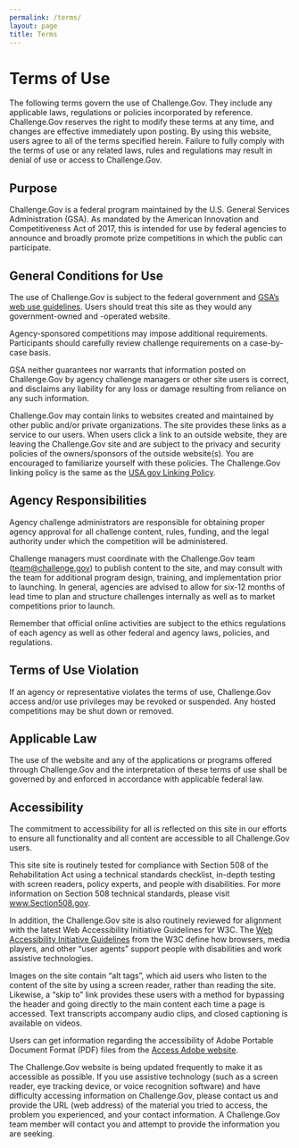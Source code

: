 ```yaml
---
permalink: /terms/
layout: page
title: Terms
---
```


<div class="usa-layout-docs__main desktop:grid-col-12 usa-prose">
              <h1 id="terms-of-use">Terms of Use</h1>
    <p>The following terms govern the use of Challenge.Gov. They include any applicable laws, regulations or policies incorporated by reference. Challenge.Gov reserves the right to modify these terms at any time, and changes are effective immediately upon posting. By using this website, users agree to all of the terms specified herein. Failure to fully comply with the terms of use or any related laws, rules and regulations may result in denial of use or access to Challenge.Gov.</p>
    <h2 id="purpose">Purpose</h2>
    <p class="margin-top-1">Challenge.Gov is a federal program maintained by the U.S. General Services Administration (GSA). As mandated by the American Innovation and Competitiveness Act of 2017, this is intended for use by federal agencies to announce and broadly promote prize competitions in which the public can participate.</p>
    <h2 id="general-conditions-for-use">General Conditions for Use</h2>
    <p class="margin-top-1">The use of Challenge.Gov is subject to the federal government and <a href="https://www.gsa.gov/using-the-gsagov-website">GSA’s web use guidelines</a>. Users should treat this site as they would any government-owned and -operated website.</p>
    <p>Agency-sponsored competitions may impose additional requirements. Participants should carefully review challenge requirements on a case-by-case basis.</p>
    <p>GSA neither guarantees nor warrants that information posted on Challenge.Gov by agency challenge managers or other site users is correct, and disclaims any liability for any loss or damage resulting from reliance on any such information.</p>
    <p>Challenge.Gov may contain links to websites created and maintained by other public and/or private organizations. The site provides these links as a service to our users. When users click a link to an outside website, they are leaving the Challenge.Gov site and are subject to the privacy and security policies of the owners/sponsors of the outside website(s). You are encouraged to familiarize yourself with these policies. The Challenge.Gov linking policy is the same as the <a href="https://www.usa.gov/linking-policy">USA.gov Linking Policy</a>.</p>
    <h2 id="agency-responsibilities">Agency Responsibilities</h2>
    <p class="margin-top-1">Agency challenge administrators are responsible for obtaining proper agency approval for all challenge content, rules, funding, and the legal authority under which the competition will be administered.</p>
    <p>Challenge managers must coordinate with the Challenge.Gov team (<a href="mailto:team@challenge.gov">team@challenge.gov</a>) to publish content to the site, and may consult with the team for additional program design, training, and implementation prior to launching. In general, agencies are advised to allow for six-12 months of lead time to plan and structure challenges internally as well as to market competitions prior to launch.</p>
    <p>Remember that official online activities are subject to the ethics regulations of each agency as well as other federal and agency laws, policies, and regulations.</p>
    <h2 id="terms-of-use-violation">Terms of Use Violation</h2>
    <p class="margin-top-1">If an agency or representative violates the terms of use, Challenge.Gov access and/or use privileges may be revoked or suspended. Any hosted competitions may be shut down or removed.</p>
    <h2 id="applicable-law">Applicable Law</h2>
    <p class="margin-top-1">The use of the website and any of the applications or programs offered through Challenge.Gov and the interpretation of these terms of use shall be governed by and enforced in accordance with applicable federal law.</p>
    <h2 id="accessibility">Accessibility</h2>
    <p class="margin-top-1">The commitment to accessibility for all is reflected on this site in our efforts to ensure all functionality and all content are accessible to all Challenge.Gov users.</p>
    <p>This site site is routinely tested for compliance with Section 508 of the Rehabilitation Act using a technical standards checklist, in-depth testing with screen readers, policy experts, and people with disabilities. For more information on Section 508 technical standards, please visit <a href="http://www.section508.gov/">www.Section508.gov</a>.</p>
    <p>In addition, the Challenge.Gov site is also routinely reviewed for alignment with the latest Web Accessibility Initiative Guidelines for W3C. The <a href="https://www.w3.org/WAI/">Web Accessibility Initiative Guidelines</a> from the W3C define how browsers, media players, and other “user agents” support people with disabilities and work assistive technologies.</p>
    <p>Images on the site contain “alt tags”, which aid users who listen to the content of the site by using a screen reader, rather than reading the site. Likewise, a “skip to” link provides these users with a method for bypassing the header and going directly to the main content each time a page is accessed. Text transcripts accompany audio clips, and closed captioning is available on videos.</p>
    <p>Users can get information regarding the accessibility of Adobe Portable Document Format (PDF) files from the <a href="https://www.adobe.com/accessibility.html">Access Adobe website</a>.</p>
    <p class="margin-bottom-0">The Challenge.Gov website is being updated frequently to make it as accessible as possible. If you use assistive technology (such as a screen reader, eye tracking device, or voice recognition software) and have difficulty accessing information on Challenge.Gov, please contact us and provide the URL (web address) of the material you tried to access, the problem you experienced, and your contact information. A Challenge.Gov team member will contact you and attempt to provide the information you are seeking.</p>
    </div>